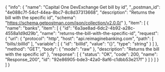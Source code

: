 {
  "info": {
    "name": "Capital One DevExchange Get bill by id",
    "_postman_id": "4e088c7f-54cf-44ea-8bc7-8c8d37313668",
    "description": "Returns the bill with the specific id",
    "schema": "https://schema.getpostman.com/json/collection/v2.0.0/"
  },
  "item": [
    {
      "name": "banks",
      "item": [
        {
          "id": "6a3ae8ad-6dc2-4b92-a28c-4558a1d9d29b",
          "name": "returns-the-bill-with-the-specific-id",
          "request": {
            "url": {
              "protocol": "http",
              "host": "api.reimaginebanking.com",
              "path": [
                "bills/:billId"
              ],
              "variable": [
                {
                  "id": "billId",
                  "value": "{}",
                  "type": "string"
                }
              ]
            },
            "method": "GET",
            "body": {
              "mode": "raw"
            },
            "description": "Returns the bill with the specific id"
          },
          "response": [
            {
              "status": "OK",
              "code": 200,
              "name": "Response_200",
              "id": "92e86905-bde3-42a0-8af6-c1dbb53e217f"
            }
          ]
        }
      ]
    }
  ]
}
